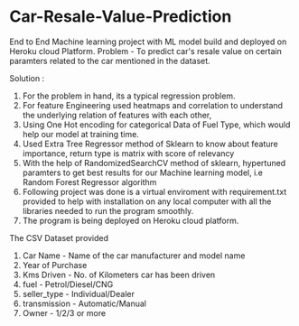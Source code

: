 # Car-Resale-Value-Prediction
End to End Machine learning project with ML model build and deployed on Heroku cloud Platform.
Problem - To predict car's resale value on certain paramters related to the car mentioned in the dataset.

Solution :

1) For the problem in hand, its a typical regression problem.
2)  For feature Engineering used heatmaps and correlation to understand the underlying relation of features with each other, 
3) Using One Hot encoding for categorical Data of Fuel Type, which would help our model at training time.
4) Used Extra Tree Regressor method of Sklearn to know about feature importance, return type is matrix with score of relevancy
5) With the help of RandomizedSearchCV method of sklearn, hypertuned paramters to get best results for our Machine learning model, i.e Random Forest Regressor algorithm
6) Following project was done is a virtual enviroment with requirement.txt provided to help with installation on any local computer with all the libraries needed to run the program smoothly.
7) The program is being deployed on Heroku cloud platform.

The CSV Dataset provided
1) Car Name - Name of the car manufacturer and model name
2) Year of Purchase
3) Kms Driven - No. of Kilometers car has been driven 
4) fuel - Petrol/Diesel/CNG
5) seller_type - Individual/Dealer
6) transmission - Automatic/Manual
7) Owner - 1/2/3 or more
